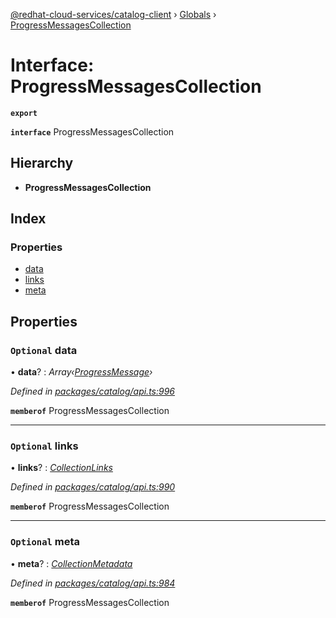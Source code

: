[@redhat-cloud-services/catalog-client](../README.md) › [Globals](../globals.md) › [ProgressMessagesCollection](progressmessagescollection.md)

# Interface: ProgressMessagesCollection

**`export`** 

**`interface`** ProgressMessagesCollection

## Hierarchy

* **ProgressMessagesCollection**

## Index

### Properties

* [data](progressmessagescollection.md#optional-data)
* [links](progressmessagescollection.md#optional-links)
* [meta](progressmessagescollection.md#optional-meta)

## Properties

### `Optional` data

• **data**? : *Array‹[ProgressMessage](progressmessage.md)›*

*Defined in [packages/catalog/api.ts:996](https://github.com/RedHatInsights/javascript-clients/blob/master/packages/catalog/api.ts#L996)*

**`memberof`** ProgressMessagesCollection

___

### `Optional` links

• **links**? : *[CollectionLinks](collectionlinks.md)*

*Defined in [packages/catalog/api.ts:990](https://github.com/RedHatInsights/javascript-clients/blob/master/packages/catalog/api.ts#L990)*

**`memberof`** ProgressMessagesCollection

___

### `Optional` meta

• **meta**? : *[CollectionMetadata](collectionmetadata.md)*

*Defined in [packages/catalog/api.ts:984](https://github.com/RedHatInsights/javascript-clients/blob/master/packages/catalog/api.ts#L984)*

**`memberof`** ProgressMessagesCollection
